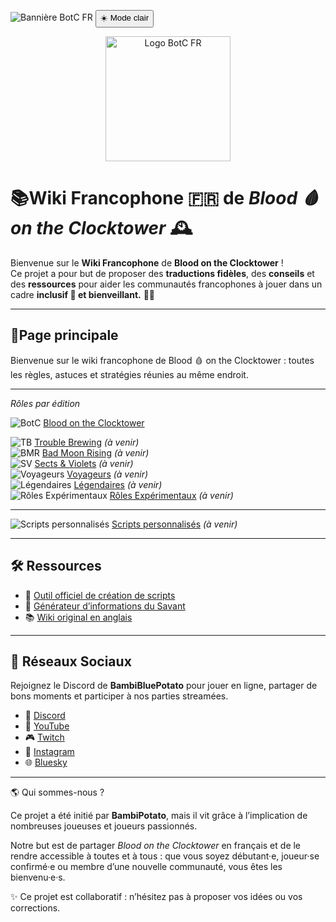 ![Bannière BotC FR](images/banner.png)
<button id="theme-toggle">☀️ Mode clair</button>

<p align="center">
  <img src="images/logo.png" alt="Logo BotC FR" width="200">
</p>

# 📚Wiki Francophone 🇫🇷 de *Blood 🩸 on the Clocktower* 🕰️

Bienvenue sur le **Wiki Francophone** de **Blood on the Clocktower** !  
Ce projet a pour but de proposer des **traductions fidèles**, des **conseils** et des **ressources** pour aider les communautés francophones à jouer dans un cadre **inclusif 🤝 et bienveillant.** 🫶🏻

---

## 📖Page principale
Bienvenue sur le wiki francophone de Blood 🩸 on the Clocktower : toutes les règles, astuces et stratégies réunies au même endroit.

---


*Rôles par édition*

 ![BotC](images/logo.png) [Blood on the Clocktower](blood_on_the_clocktower.md)

 ![TB](images/Logo_trouble_brewing.png) [Trouble Brewing](#) *(à venir)*  
 ![BMR](images/Logo_bad_moon_rising-1.png) [Bad Moon Rising](#) *(à venir)*  
 ![SV](images/Logo_sects_and_violets.png) [Sects & Violets](#) *(à venir)*  
 ![Voyageurs](images/Generic_traveller.png) [Voyageurs](#) *(à venir)*  
 ![Légendaires](images/Generic_fabled.png) [Légendaires](#) *(à venir)*  
 ![Rôles Expérimentaux](images/Icon_boffin.png) [Rôles Expérimentaux](#) *(à venir)*  
 
---

 ![Scripts personnalisés](images/Icon_mezepheles.png) [Scripts personnalisés](#) *(à venir)* 

---
## 🛠️ Ressources
- 🧮 [Outil officiel de création de scripts](https://script.bloodontheclocktower.com/)  
- 🧪 [Générateur d’informations du Savant](https://savant.thegrim.gg/)  
- 📚 [Wiki original en anglais](https://wiki.bloodontheclocktower.com/Main_Page)

---

## 🔗 Réseaux Sociaux  
Rejoignez le Discord de **BambiBluePotato** pour jouer en ligne, partager de bons moments et participer à nos parties streamées.  
- 💬 [Discord](https://discord.gg/tGDVmZfZpE)  
- 🎥 [YouTube](https://www.youtube.com/@Bambipotato)  
- 🎮 [Twitch](https://www.twitch.tv/bambibluepotato)  
- 📸 [Instagram](https://www.instagram.com/bambibluepotato/)  
- 🌐 [Bluesky](https://bsky.app/profile/bambibluepotato.bsky.social)

---


🌎 Qui sommes-nous ?

Ce projet a été initié par **BambiPotato**, mais il vit grâce à l’implication de nombreuses joueuses et joueurs passionnés.

Notre but est de partager *Blood on the Clocktower* en français et de le rendre accessible à toutes et à tous : que vous soyez débutant·e, joueur·se confirmé·e ou membre d’une nouvelle communauté, vous êtes les bienvenu·e·s.



✨ Ce projet est collaboratif : n’hésitez pas à proposer vos idées ou vos corrections.


